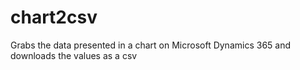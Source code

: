 # chart2csv
Grabs the data presented in a chart on Microsoft Dynamics 365 and downloads the values as a csv
